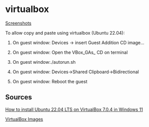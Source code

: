 # virtualbox

[Screenshots](https://drive.google.com/drive/folders/1KlHbZwru5x_htbWHHcOFr0j9XAoqlC0Q?usp=sharing)

To allow copy and paste using virtualbox (Ubuntu 22.04):

1. On guest window: Devices -> insert Guest Addition CD image...

2. On guest window: Open the VBox_GAs_ CD on terminal

3. On guest window:./autorun.sh

4. On guest window: Devices->Shared Clipboard->Bidirectional

5. On guest window: Reboot the guest

## Sources

[How to install Ubuntu 22.04 LTS on VirtualBox 7.0.4 in Windows 11](https://www.youtube.com/watch?v=hAzyVCffVYQ&t=14s)

[VirtualBox Images](https://www.osboxes.org/virtualbox-images/)
